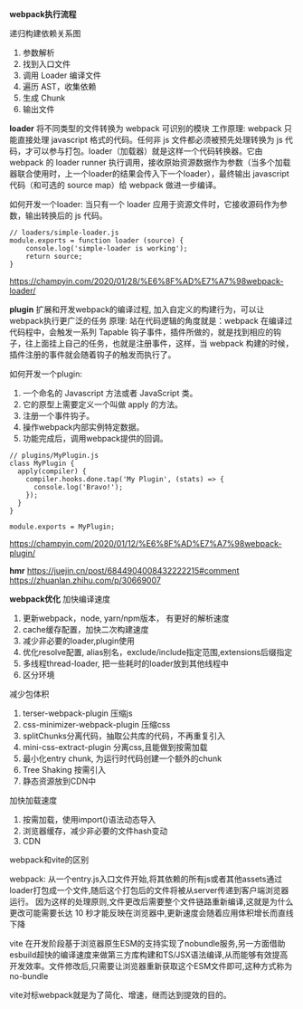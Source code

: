 **webpack执行流程**

递归构建依赖关系图

1. 参数解析
2. 找到入口文件
3. 调用 Loader 编译文件
4. 遍历 AST，收集依赖
5. 生成 Chunk
6. 输出文件

**loader**
将不同类型的文件转换为 webpack 可识别的模块
工作原理:
webpack 只能直接处理 javascript 格式的代码。任何非 js 文件都必须被预先处理转换为 js 代码，才可以参与打包。loader（加载器）就是这样一个代码转换器。它由 webpack 的 loader runner 执行调用，接收原始资源数据作为参数（当多个加载器联合使用时，上一个loader的结果会传入下一个loader），最终输出 javascript 代码（和可选的 source map）给 webpack 做进一步编译。

如何开发一个loader:
当只有一个 loader 应用于资源文件时，它接收源码作为参数，输出转换后的 js 代码。
```
// loaders/simple-loader.js
module.exports = function loader (source) {
    console.log('simple-loader is working');
    return source;
}
```
https://champyin.com/2020/01/28/%E6%8F%AD%E7%A7%98webpack-loader/



**plugin**
扩展和开发webpack的编译过程, 加入自定义的构建行为，可以让webpack执行更广泛的任务
原理:
站在代码逻辑的角度就是：webpack 在编译过代码程中，会触发一系列 Tapable 钩子事件，插件所做的，就是找到相应的钩子，往上面挂上自己的任务，也就是注册事件，这样，当 webpack 构建的时候，插件注册的事件就会随着钩子的触发而执行了。

如何开发一个plugin:

1. 一个命名的 Javascript 方法或者 JavaScript 类。
2. 它的原型上需要定义一个叫做 apply 的方法。
3. 注册一个事件钩子。
4. 操作webpack内部实例特定数据。
5. 功能完成后，调用webpack提供的回调。 

```
// plugins/MyPlugin.js
class MyPlugin {
  apply(compiler) {
    compiler.hooks.done.tap('My Plugin', (stats) => {
      console.log('Bravo!');
    });
  }
}

module.exports = MyPlugin;
```
https://champyin.com/2020/01/12/%E6%8F%AD%E7%A7%98webpack-plugin/


**hmr**
https://juejin.cn/post/6844904008432222215#comment
https://zhuanlan.zhihu.com/p/30669007


**webpack优化**
加快编译速度

1. 更新webpack，node, yarn/npm版本， 有更好的解析速度
2. cache缓存配置，加快二次构建速度
3. 减少非必要的loader,plugin使用
4. 优化resolve配置, alias别名，exclude/include指定范围,extensions后缀指定
5. 多线程thread-loader, 把一些耗时的loader放到其他线程中
6. 区分环境

减少包体积

1. terser-webpack-plugin 压缩js
2.   css-minimizer-webpack-plugin 压缩css
3. splitChunks分离代码，抽取公共库的代码，不再重复引入
4. mini-css-extract-plugin 分离css,且能做到按需加载
5. 最小化entry chunk, 为运行时代码创建一个额外的chunk
6. Tree Shaking 按需引入
7. 静态资源放到CDN中

加快加载速度

1. 按需加载，使用import()语法动态导入
2. 浏览器缓存，减少非必要的文件hash变动
3. CDN


webpack和vite的区别

webpack:
从一个entry.js入口文件开始,将其依赖的所有js或者其他assets通过loader打包成一个文件,随后这个打包后的文件将被从server传递到客户端浏览器运行。
因为这样的处理原则,⽂件更改后需要整个⽂件链路重新编译,这就是为什么更改可能需要长达 10 秒才能反映在浏览器中,更新速度会随着应用体积增长而直线下降

vite
在开发阶段基于浏览器原⽣ESM的⽀持实现了nobundle服务,另⼀⽅⾯借助esbuild超快的编译速度来做第三⽅库构建和TS/JSX语法编译,从⽽能够有效提⾼开发效率。文件修改后,只需要让浏览器重新获取这个ESM⽂件即可,这种方式称为no-bundle

vite对标webpack就是为了简化、增速，继⽽达到提效的⽬的。